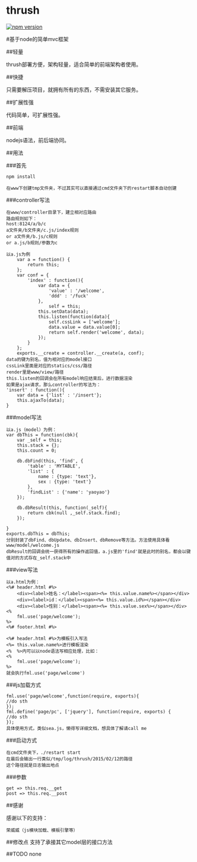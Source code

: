 thrush
======

[![npm version](https://badge.fury.io/js/thrushs.svg)](https://badge.fury.io/js/thrushs)

#基于node的简单mvc框架

##轻量

thrush部署方便，架构轻量，适合简单的前端架构者使用。

##快捷

只需要解压项目，就拥有所有的东西，不需安装其它服务。

##扩展性强

代码简单，可扩展性强。

##前端

nodejs语法，前后端协同。

##用法

###首先

	npm install

	在www下创建tmp文件夹，不过其实可以直接通过cmd文件夹下的restart脚本自动创建

###controller写法

	在www/controller目录下，建立相对应路由
	路由规则如下：
	host:8124/a/b/c
	a文件夹/b文件夹/c.js/index规则
	or a文件夹/b.js/c规则
	or a.js/b规则/参数为c

	以a.js为例
		var a = function() {
			return this;
		};
		var conf = {
			'index' : function(){
				var data = {
					'value' : '/welcome',
					'ddd' : '/fuck'
				},
					self = this;
				this.setData(data);
				this.listen(function(data){
					self.cssLink = ['welcome'];
					data.value = data.value[0];
					return self.render('welcome', data);
				});
			}
		};
		exports.__create = controller.__create(a, conf);
	data的键为别名，值为相对应的model接口
	cssLink里面是对应的statics/css/路径
	render里是www/view/路径
	this.listen的回调会在所有model响应结束后，进行数据渲染
	如果是ajax请求，那么controller的写法为：
	'insert' : function(){
		var data = {'list' : '/insert'};
		this.ajaxTo(data);
	}	

###model写法

	以a.js（model）为例：
	var dbThis = function(cbk){
		var _self = this;
		this.stack = {};
		this.count = 0;

		db.dbFind(this, 'find', {
			'table' : 'MYTABLE',
			'list' : {
		        name : {type: 'text'},
		        sex : {type: 'text'}
		    },
			'findList' : {'name': 'yaoyao'}
		});
		
		db.dbResult(this, function(_self){
			return cbk(null ,_self.stack.find);
		});

	}
	exports.dbThis = dbThis;
	分别封装了dbFind、dbUpdate、dbInsert、dbRemove等方法。方法使用具体看www/model/welcome.js
	dbResult的回调会统一获得所有的操作返回值，a.js里的'find'就是此时的别名，都会以键值对的方式存在_self.stack中

###view写法
	
	以a.html为例：
	<%# header.html #%>
		<div><label>姓名：</label><span><%= this.value.name%></span></div>
		<div><label>id：</label><span><%= this.value.id%></span></div>
		<div><label>性别：</label><span><%= this.value.sex%></span></div>
	<%
		fml.use('page/welcome');
	%>
	<%# footer.html #%>
		
	<%# header.html #%>为模板引入写法
	<%= this.value.name%>进行模板渲染
	<%  %>内可以以node语法写相应处理，比如：
	<%
		fml.use('page/welcome');
	%>
	就会执行fml.use('page/welcome')
	
###js加载方式
	
	fml.use('page/welcome',function(require, exports){
	//do sth
	});
	fml.define('page/pc', ['jquery'], function(require, exports) {
	//do sth
	});
	具体使用方式，类似sea.js，懒得写详细文档，想具体了解请call me
	
###启动方式
	
	在cmd文件夹下，./restart start
	在最后会输出一行类似/tmp/log/thrush/2015/02/12的路径
	这个路径就是日志输出地点
	
###参数

	get => this.req.__get
	post => this.req.__post

##感谢

感谢以下的支持：

	荣威威（js模块加载、模板引擎等）

##修改点
	支持了承接其它model层的接口方法

##TODO
	none

